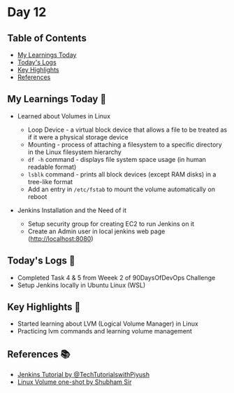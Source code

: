 # Day 12


## Table of Contents

- [My Learnings Today](#my-learnings-today-)
- [Today's Logs](#todays-logs-)
- [Key Highlights](#key-highlights-)
- [References](#references-)



## My Learnings Today 🎯

- Learned about Volumes in Linux
  - Loop Device - a virtual block device that allows a file to be treated as if it were a physical storage device
  - Mounting - process of attaching a filesystem to a specific directory in the Linux filesystem hierarchy
  - `df -h` command - displays file system space usage (in human readable format)
  - `lsblk` command - prints all block devices (except RAM disks) in a tree-like format
  - Add an entry in `/etc/fstab` to mount the volume automatically on reboot

- Jenkins Installation and the Need of it
  - Setup security group for creating EC2 to run Jenkins on it
  - Create an Admin user in local jenkins web page (<http://localhost:8080>)


## Today's Logs 📅

- Completed Task 4 & 5 from Weeek 2 of 90DaysOfDevOps Challenge
- Setup Jenkins locally in Ubuntu Linux (WSL)



## Key Highlights 🌟

- Started learning about LVM (Logical Volume Manager) in Linux
- Practicing lvm commands and learning volume management



## References 📚

- [Jenkins Tutorial by @TechTutorialswithPiyush](https://youtu.be/To-KzPB_EnE?si=qCqBen60xcsy1RpJ)
- [Linux Volume one-shot by Shubham Sir](https://www.trainwithshubham.com/s/courses/67624be270363125a629df9d/take)

